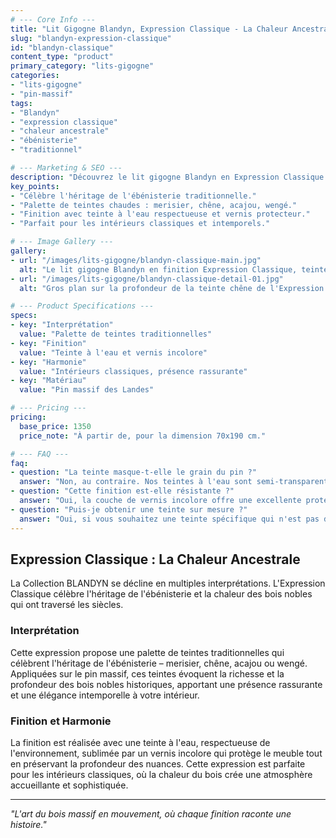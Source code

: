 ```yaml
---
# --- Core Info ---
title: "Lit Gigogne Blandyn, Expression Classique - La Chaleur Ancestrale"
slug: "blandyn-expression-classique"
id: "blandyn-classique"
content_type: "product"
primary_category: "lits-gigogne"
categories:
- "lits-gigogne"
- "pin-massif"
tags:
- "Blandyn"
- "expression classique"
- "chaleur ancestrale"
- "ébénisterie"
- "traditionnel"

# --- Marketing & SEO ---
description: "Découvrez le lit gigogne Blandyn en Expression Classique. Une palette de teintes traditionnelles (merisier, chêne) pour évoquer la richesse des bois nobles historiques."
key_points:
- "Célèbre l'héritage de l'ébénisterie traditionnelle."
- "Palette de teintes chaudes : merisier, chêne, acajou, wengé."
- "Finition avec teinte à l'eau respectueuse et vernis protecteur."
- "Parfait pour les intérieurs classiques et intemporels."

# --- Image Gallery ---
gallery:
- url: "/images/lits-gigogne/blandyn-classique-main.jpg"
  alt: "Le lit gigogne Blandyn en finition Expression Classique, teinte merisier."
- url: "/images/lits-gigogne/blandyn-classique-detail-01.jpg"
  alt: "Gros plan sur la profondeur de la teinte chêne de l'Expression Classique."

# --- Product Specifications ---
specs:
- key: "Interprétation"
  value: "Palette de teintes traditionnelles"
- key: "Finition"
  value: "Teinte à l'eau et vernis incolore"
- key: "Harmonie"
  value: "Intérieurs classiques, présence rassurante"
- key: "Matériau"
  value: "Pin massif des Landes"

# --- Pricing ---
pricing:
  base_price: 1350
  price_note: "À partir de, pour la dimension 70x190 cm."

# --- FAQ ---
faq:
- question: "La teinte masque-t-elle le grain du pin ?"
  answer: "Non, au contraire. Nos teintes à l'eau sont semi-transparentes et conçues pour sublimer le veinage naturel du pin massif, pas pour le masquer. Le caractère unique du bois reste parfaitement visible."
- question: "Cette finition est-elle résistante ?"
  answer: "Oui, la couche de vernis incolore offre une excellente protection contre l'usure quotidienne, les rayures légères et les taches, rendant l'entretien très simple."
- question: "Puis-je obtenir une teinte sur mesure ?"
  answer: "Oui, si vous souhaitez une teinte spécifique qui n'est pas dans notre palette classique, nous vous invitons à explorer notre \"Expression Personnalisée\"."
---
```


## Expression Classique : La Chaleur Ancestrale

La Collection BLANDYN se décline en multiples interprétations. L'Expression Classique célèbre l'héritage de l'ébénisterie et la chaleur des bois nobles qui ont traversé les siècles.

### Interprétation

Cette expression propose une palette de teintes traditionnelles qui célèbrent l'héritage de l'ébénisterie – merisier, chêne, acajou ou wengé. Appliquées sur le pin massif, ces teintes évoquent la richesse et la profondeur des bois nobles historiques, apportant une présence rassurante et une élégance intemporelle à votre intérieur.

### Finition et Harmonie

La finition est réalisée avec une teinte à l'eau, respectueuse de l'environnement, sublimée par un vernis incolore qui protège le meuble tout en préservant la profondeur des nuances. Cette expression est parfaite pour les intérieurs classiques, où la chaleur du bois crée une atmosphère accueillante et sophistiquée.

---
_"L'art du bois massif en mouvement, où chaque finition raconte une histoire."_